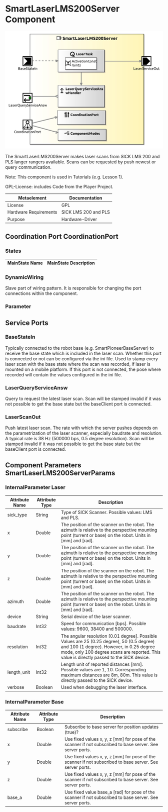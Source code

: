 <!--- This file is generated from the SmartLaserLMS200Server.componentDocumentation model --->
<!--- do not modify this file manually as it will by automatically overwritten by the code generator, modify the model instead and re-generate this file --->

# SmartLaserLMS200Server Component

![SmartLaserLMS200Server-ComponentImage](https://github.com/Servicerobotics-Ulm/ComponentRepository/blob/master/SmartLaserLMS200Server/model/SmartLaserLMS200ServerComponentDefinition.jpg)

The SmartLaserLMS200Server makes laser scans from SICK LMS 200 and PLS langer rangers available. Scans can be requested by push newest or query communication.

Note: This component is used in Tutorials (e.g. Lesson 1).

GPL-License: includes Code from the Player Project.

| Metaelement | Documentation |
|-------------|---------------|
| License | GPL |
| Hardware Requirements | SICK LMS 200 and PLS |
| Purpose | Hardware-Driver |


## Coordination Port CoordinationPort


### States


| MainState Name | MainState Description |
|----------------|-----------------------|

### DynamicWiring

Slave part of wiring pattern. It is responsible for changing the port connections within the component.

### Parameter


## Service Ports

### BaseStateIn

Typically connected to the robot base (e.g. SmartPioneerBaseServer) to receive the base state which is included in the laser scan. Whether this port is connected or not can be configured via the ini file. Used to stamp every laser scan with the base state where the scan was recorded, if laser is mounted on a mobile platform. If this port is not connected, the pose where recorded will contain the values configured in the ini file.

### LaserQueryServiceAnsw

 Query to request the latest laser scan. Scan will be stamped invalid if it was not possible to get the base state but the baseClient port is connected.

### LaserScanOut

Push latest laser scan. The rate with which the server pushes depends on the parametrization of the laser scanner, especially baudrate and resolution. A typical rate is 38 Hz (500000 bps, 0.5 degree resolution). Scan will be stamped invalid if it was not possible to get the base state but the baseClient port is connected.


## Component Parameters SmartLaserLMS200ServerParams

### InternalParameter Laser

| Attribute Name | Attribute Type | Description |
|----------------|----------------|-------------|
| sick_type | String | Type of SICK Scanner. Possible values: LMS and PLS. |
| x | Double | The position of the scanner on the robot. The azimuth is relative to the perspective mounting point (turrent or base) on the robot. Units in [mm] and [rad]. |
| y | Double | The position of the scanner on the robot. The azimuth is relative to the perspective mounting point (turrent or base) on the robot. Units in [mm] and [rad]. |
| z | Double | The position of the scanner on the robot. The azimuth is relative to the perspective mounting point (turrent or base) on the robot. Units in [mm] and [rad]. |
| azimuth | Double | The position of the scanner on the robot. The azimuth is relative to the perspective mounting point (turrent or base) on the robot. Units in [mm] and [rad]. |
| device | String | Serial device of the laser scanner. |
| baudrate | Int32 | Speed for communication [bps]. Possible values: 9600, 38400 and 500000. |
| resolution | Int32 | The angular resolution [0.01 degree]. Possible Values are 25 (0.25 degree), 50 (0.5 degree) and 100 (1 degree). However, in 0.25 degree mode, only 100 degree scans are reported. This value is directly passed to the SICK device. |
| length_unit | Int32 | Length unit of reported distances [mm]. Possible values are 1, 10. Corresponding maximum distances are 8m, 80m. This value is directly passed to the SICK device. |
| verbose | Boolean | Used when debugging the laser interface. |

### InternalParameter Base

| Attribute Name | Attribute Type | Description |
|----------------|----------------|-------------|
| subscribe | Boolean | Subscribe to base server for position updates (true)? |
| x | Double | Use fixed values x, y, z [mm] for pose of the scanner if not subscribed to base server. See server ports. |
| y | Double | Use fixed values x, y, z [mm] for pose of the scanner if not subscribed to base server. See server ports. |
| z | Double | Use fixed values x, y, z [mm] for pose of the scanner if not subscribed to base server. See server ports. |
| base_a | Double | Use fixed value base_a [rad] for pose of the scanner if not subscribed to base server. See server ports. |

